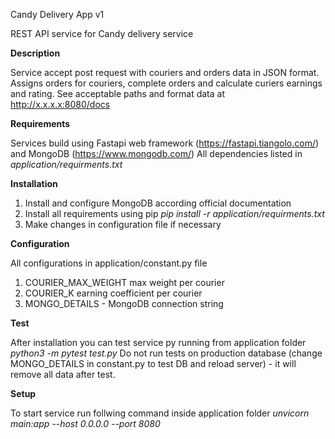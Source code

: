Candy Delivery App v1

REST API service for Candy delivery service

**Description**

Service accept post request with couriers and orders data in JSON format. Assigns orders for couriers, complete orders and calculate curiers earnings and rating.
See acceptable paths and format data at http://x.x.x.x:8080/docs

**Requirements**

Services build using Fastapi web framework (https://fastapi.tiangolo.com/) and MongoDB (https://www.mongodb.com/)
All dependencies listed in _application/requirments.txt_

**Installation**

1. Install and configure MongoDB according official documentation
2. Install all requirements using pip
_pip install -r application/requirments.txt_
3. Make changes in configuration file if necessary

**Configuration**

All configurations in application/constant.py file
1. COURIER_MAX_WEIGHT max weight per courier
2. COURIER_K earning coefficient per courier
3. MONGO_DETAILS - MongoDB connection string

**Test**

After installation you can test service py running from application folder _python3 -m pytest test.py_
Do not run tests on production database (change MONGO_DETAILS in constant.py to test DB and reload server) - it will remove all data after test.

**Setup**

To start service run follwing command inside application folder
_unvicorn main:app --host 0.0.0.0 --port 8080_
